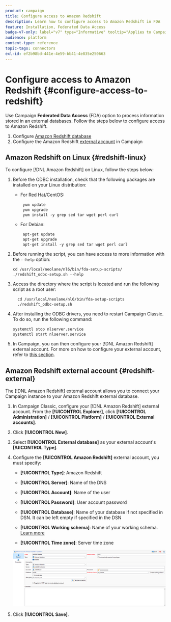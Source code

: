 ```yaml
---
product: campaign
title: Configure access to Amazon Redshift
description: Learn how to configure access to Amazon Redshift in FDA
feature: Installation, Federated Data Access
badge-v7-only: label="v7" type="Informative" tooltip="Applies to Campaign Classic v7 only"
audience: platform
content-type: reference
topic-tags: connectors
exl-id: ef2b98bd-441e-4e59-bb41-4e835e250663
---
```

# Configure access to Amazon Redshift {#configure-access-to-redshift}

Use Campaign **Federated Data Access** (FDA) option to process information stored in an external databases. Follow the steps below to configure access to Amazon Redshift.

1. Configure [Amazon Redshift database](#configuring-redshift) 
1. Configure the Amazon Redshift [external account](#redshift-external) in Campaign

## Amazon Redshift on Linux {#redshift-linux}

To configure [!DNL Amazon Redshift] on Linux, follow the steps below:

1. Before the ODBC installation, check that the following packages are installed on your Linux distribution: 

    * For Red Hat/CentOS:

        ```
         yum update
         yum upgrade
         yum install -y grep sed tar wget perl curl
        ```

    * For Debian:

        ```
         apt-get update
         apt-get upgrade
         apt-get install -y grep sed tar wget perl curl
        ```

1. Before running the script, you can have access to more information with the `--help` option:

    ```
    cd /usr/local/neolane/nl6/bin/fda-setup-scripts/
    ./redshift_odbc-setup.sh --help
    ```

1. Access the directory where the script is located and run the following script as a root user:

    ```
      cd /usr/local/neolane/nl6/bin/fda-setup-scripts
      ./redshift_odbc-setup.sh
    ```

1. After installing the ODBC drivers, you need to restart Campaign Classic. To do so, run the following command:

    ```
    systemctl stop nlserver.service
    systemctl start nlserver.service
    ```

1. In Campaign, you can then configure your [!DNL Amazon Redshift] external account. For more on how to configure your external account, refer to [this section](#redshift-external).

## Amazon Redshift external account {#redshift-external}

The [!DNL Amazon Redshift] external account allows you to connect your Campaign instance to your Amazon Redshift external database.

1. In Campaign Classic, configure your [!DNL Amazon Redshift] external account. From the **[!UICONTROL Explorer]**, click **[!UICONTROL Administration]** / **[!UICONTROL Platform]** / **[!UICONTROL External accounts]**.

1. Click **[!UICONTROL New]**.

1. Select **[!UICONTROL External database]** as your external account's **[!UICONTROL Type]**.

1. Configure the **[!UICONTROL Amazon Redshift]** external account, you must specify:

    * **[!UICONTROL Type]**: Amazon Redshift

    * **[!UICONTROL Server]**: Name of the DNS

    * **[!UICONTROL Account]**: Name of the user

    * **[!UICONTROL Password]**: User account password

    * **[!UICONTROL Database]**: Name of your database if not specified in DSN. It can be left empty if specified in the DSN

    * **[!UICONTROL Working schema]**: Name of your working schema. [Learn more](https://docs.aws.amazon.com/redshift/latest/dg/r_Schemas_and_tables.html)

    * **[!UICONTROL Time zone]**: Server time zone

    ![](assets/amazon_redshift.png)

1. Click **[!UICONTROL Save]**.
